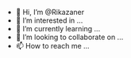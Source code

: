 - 👋 Hi, I’m @Rikazaner
- 👀 I’m interested in ...
- 🌱 I’m currently learning ...
- 💞️ I’m looking to collaborate on ...
- 📫 How to reach me ...

<!---
Rikazaner/Rikazaner is a ✨ special ✨ repository because its `README.md` (this file) appears on your GitHub profile.
You can click the Preview link to take a look at your changes.
--->
